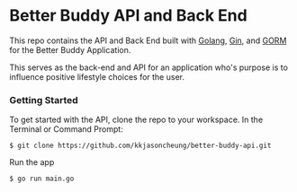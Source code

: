# Better Buddy API and Back End

This repo contains the API and Back End built with [Golang](https://golang.org/), [Gin](https://gin-gonic.com/docs/introduction/), and [GORM](http://gorm.io/) for the Better Buddy Application.

This serves as the back-end and API for an application who's purpose is to influence positive lifestyle choices for the user.

### Getting Started
To get started with the API, clone the repo to your workspace. In the Terminal or Command Prompt:
```
$ git clone https://github.com/kkjasoncheung/better-buddy-api.git
```
Run the app
```
$ go run main.go
```

